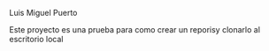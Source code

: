 Luis Miguel Puerto

Este proyecto es una prueba para como crear un reporisy clonarlo al escritorio local
